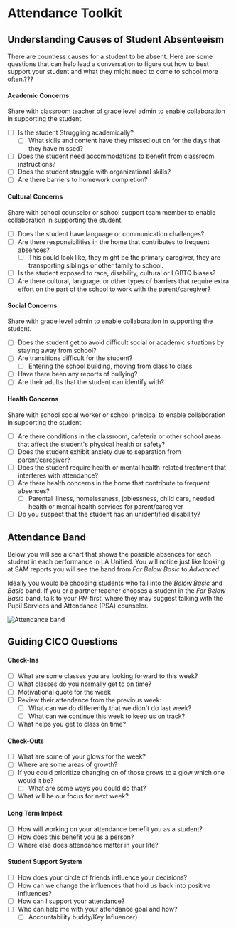 
# Attendance Toolkit 

## Understanding Causes of Student Absenteeism

There are countless causes for a student to be absent. Here are some questions that can help lead a conversation to figure out how to best support your student and what they might need to come to school more often.???

<!-- tabs:start -->

#### **Academic Concerns**

Share with classroom teacher of grade level admin to enable collaboration in supporting the student.

- [ ] Is the student Struggling academically? 
	- [ ] What skills and content have they missed out on for the days that they have missed? 
- [ ] Does the student need accommodations to benefit from classroom instructions?
- [ ] Does the student struggle with organizational skills?
- [ ] Are there barriers to homework completion?

#### **Cultural Concerns**

Share with school counselor or school support team member to enable collaboration in supporting the student.

- [ ] Does the student have language or communication challenges?
- [ ] Are there responsibilities in the home that contributes to frequent absences?
	- [ ] This could look like, they might be the primary caregiver, they are transporting siblings or other family to school.
- [ ] Is the student exposed to race, disability, cultural or LGBTQ biases?
- [ ] Are there cultural, language. or other types of barriers that require extra effort on the part of the school to work with the parent/caregiver?

#### **Social Concerns**

Share with grade level admin to enable collaboration in supporting the student.

- [ ] Does the student get to avoid difficult social or academic situations by staying away from school?
- [ ] Are transitions difficult for the student?
	- [ ] Entering the school building, moving from class to class
- [ ] Have there been any reports of bullying?
- [ ] Are their adults that the student can identify with?

#### **Health Concerns**

Share with school social worker or school principal to enable collaboration in supporting the student.

- [ ] Are there conditions in the classroom, cafeteria or other school areas that affect the student's physical health or safety?
- [ ] Does the student exhibit anxiety due to separation from parent/caregiver?
- [ ] Does the student require health or mental health-related treatment that interferes with attendance?
- [ ] Are there health concerns in the home that contribute to frequent absences?
	- [ ] Parental illness, homelessness, joblessness, child care, needed health or mental health services for parent/caregiver
- [ ] Do you suspect that the student has an unidentified disability?

<!-- tabs:end -->

## Attendance Band

Below you will see a chart that shows the possible absences for each student in each performance in LA Unified. You will notice just like looking at SAM reports you will see the band from _Far Below Basic_ to _Advanced_. 

Ideally you would be choosing students who fall into the _Below Basic_ and _Basic_ band. If you or a partner teacher chooses a student in the _Far Below Basic_ band, talk to your PM first, where they may suggest talking with the Pupil Services and Attendance (PSA) counselor.

![Attendance band](/_images/AttendanceBand.png)

## Guiding CICO Questions

<!-- tabs:start -->

#### **Check-Ins**

- [ ] What are some classes you are looking forward to this week?
- [ ] What classes do you normally get to on time?
- [ ] Motivational quote for the week
- [ ] Review their attendance from the previous week:
	- [ ] What can we do differently that we didn't do last week?
	- [ ] What can we continue this week to keep us on track?
- [ ] What helps you get to class on time?

#### **Check-Outs**

- [ ] What are some of your glows for the week?
- [ ] Where are some areas of growth?
- [ ] If you could prioritize changing on of those grows to a glow which one would it be?
	- [ ] What are some ways you could do that?
- [ ] What will be our focus for next week?

#### **Long Term Impact**

- [ ] How will working on your attendance benefit you as a student?
- [ ] How does this benefit you as a person?
- [ ] Where else does attendance matter in your life?

#### **Student Support System**

- [ ] How does your circle of friends influence your decisions?
- [ ] How can we change the influences that hold us back into positive influences?
- [ ] How can I support your attendance?
- [ ] Who can help me with your attendance goal and how?
	- [ ] Accountability buddy/Key Influencer)

<!-- tabs:end -->
